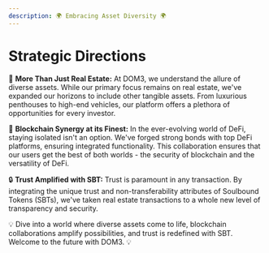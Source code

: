 ```yaml
---
description: 🌍 Embracing Asset Diversity 🌍
---
```


# Strategic Directions

🏡 **More Than Just Real Estate:** At DOM3, we understand the allure of diverse assets. While our primary focus remains on real estate, we've expanded our horizons to include other tangible assets. From luxurious penthouses to high-end vehicles, our platform offers a plethora of opportunities for every investor.

🔗 **Blockchain Synergy at its Finest:** In the ever-evolving world of DeFi, staying isolated isn't an option. We've forged strong bonds with top DeFi platforms, ensuring integrated functionality. This collaboration ensures that our users get the best of both worlds - the security of blockchain and the versatility of DeFi.

🔒 **Trust Amplified with SBT:** Trust is paramount in any transaction. By integrating the unique trust and non-transferability attributes of Soulbound Tokens (SBTs), we've taken real estate transactions to a whole new level of transparency and security.

💡 Dive into a world where diverse assets come to life, blockchain collaborations amplify possibilities, and trust is redefined with SBT. Welcome to the future with DOM3. 💡
